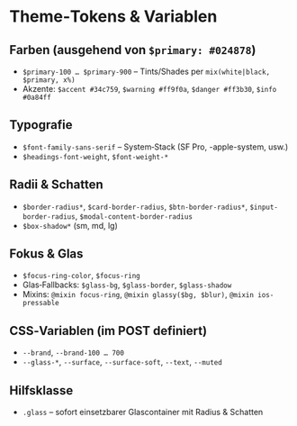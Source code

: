 # Theme‑Tokens & Variablen

## Farben (ausgehend von `$primary: #024878`)
- `$primary-100 … $primary-900` – Tints/Shades per `mix(white|black, $primary, x%)`
- Akzente: `$accent #34c759`, `$warning #ff9f0a`, `$danger #ff3b30`, `$info #0a84ff`

## Typografie
- `$font-family-sans-serif` – System‑Stack (SF Pro, -apple-system, usw.)
- `$headings-font-weight`, `$font-weight-*`

## Radii & Schatten
- `$border-radius*`, `$card-border-radius`, `$btn-border-radius*`, `$input-border-radius`, `$modal-content-border-radius`
- `$box-shadow*` (sm, md, lg)

## Fokus & Glas
- `$focus-ring-color`, `$focus-ring`
- Glas‑Fallbacks: `$glass-bg`, `$glass-border`, `$glass-shadow`
- Mixins: `@mixin focus-ring`, `@mixin glassy($bg, $blur)`, `@mixin ios-pressable`

## CSS‑Variablen (im POST definiert)
- `--brand`, `--brand-100 … 700`  
- `--glass-*`, `--surface`, `--surface-soft`, `--text`, `--muted`

## Hilfsklasse
- `.glass` – sofort einsetzbarer Glascontainer mit Radius & Schatten
